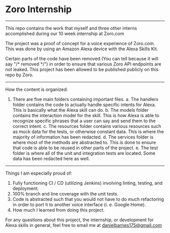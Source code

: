 # Zoro Internship

---

This repo contains the work that myself and three other interns accomplished during our 10 week internship at Zoro.com

The project was a proof of concept for a voice experience of Zoro.com. This was done by using an Amazon Alexa device with the Alexa Skills Kit.

Certain parts of the code have been removed (You can tell because it will say "/* removed \*/") in order to ensure that various Zoro API endpoints are not leaked. This project has been allowed to be published publicly on this repo by Zoro.


---

How the content is organized:
1. There are five main folders containing important files.
 a. The handlers folder contains the code to actually handle specific intents for Alexa. This is basically what the Alexa skill can do.
 b. The models folder contains the interaction model for the skill. This is how Alexa is able to recognize specific phrases that a user can say and send them to the correct intent.
 c. The resources folder contains various resources such as mock data for the tests, or otherwise constant data. This is where the majority of information has been redacted.
 d. The services folder is where most of the methods are abstracted to. This is done to ensure that code is able to be reused in other parts of the project.
 e. The test folder is where all of the unit and integration tests are located. Some data has been redacted here as well.

 ---

 Things I am especially proud of:
1. Fully functioning CI / CD (utilizing Jenkins) involving linting, testing, and deployment.
2. 100% branch and line coverage with the unit tests.
3. Code is abstracted such that you would not have to do much refactoring in order to port it to another voice interface (i. e. Google Home).
4. How much I learned from doing this project.



For any questions about this project, the internship, or development for Alexa skills in general, feel free to email me at danielbarnes175@gmail.com

